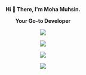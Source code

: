 <div align="center">
  
<strong> Hi 👋 There, I'm Moha Muhsin. 
 
Your Go-to Developer </strong>

![](https://komarev.com/ghpvc/?username=mohamuhsin)

![](https://github-readme-stats.vercel.app/api?username=mohamuhsin&theme=highcontrast&hide_border=false&include_all_commits=false&count_private=false)<br/>

![](https://github-readme-streak-stats.herokuapp.com/?user=mohamuhsin&theme=highcontrast&hide_border=false)<br/>

![](https://github-readme-stats.vercel.app/api/top-langs/?username=mohamuhsin&theme=highcontrast&hide_border=false&include_all_commits=false&count_private=false&layout=compact)
</div>


